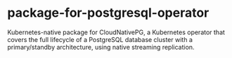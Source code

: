 # package-for-postgresql-operator
Kubernetes-native package for CloudNativePG, a Kubernetes operator that covers the full lifecycle of a PostgreSQL database cluster with a primary/standby architecture, using native streaming replication.
